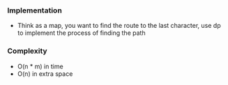 ### Implementation
- Think as a map, you want to find the route to the last character, use dp to implement the process of finding the path
​
### Complexity
- O(n * m) in time
- O(n) in extra space
​
​